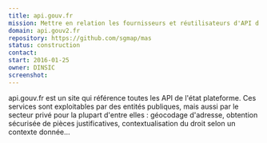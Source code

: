 ```yaml
---
title: api.gouv.fr
mission: Mettre en relation les fournisseurs et réutilisateurs d'API d'administrations publiques.
domain: api.gouv2.fr
repository: https://github.com/sgmap/mas
status: construction
contact:
start: 2016-01-25
owner: DINSIC
screenshot:
---
```


api.gouv.fr est un site qui référence toutes les API de l'état plateforme. Ces services sont exploitables par des entités publiques, mais aussi par le secteur privé pour la plupart d'entre elles : géocodage d'adresse, obtention sécurisée de pièces justificatives, contextualisation du droit selon un contexte donnée…
